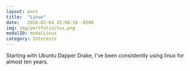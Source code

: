 ```yaml
---
layout: post
title:  "Linux"
date:   2016-02-04 15:08:10 -0500
img: img/portfolio/tux.png
modalID: modalLinux
category: Interests
---
```

Starting with Ubuntu Dapper Drake, I've been consistently using linux for almost ten years.